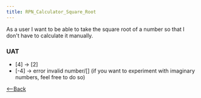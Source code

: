 ```yaml
---
title: RPN_Calculator_Square_Root
---
```

As a user I want to be able to take the square root of a number so that I don't have to calculate it manually.

### UAT
* [4] <sqrt> -> [2]
* [-4] <sqrt> -> error invalid number/[]  (if you want to experiment with imaginary numbers, feel free to do so)

[<--Back]({{_site.pagesurl}}/RPN_Calculator)
